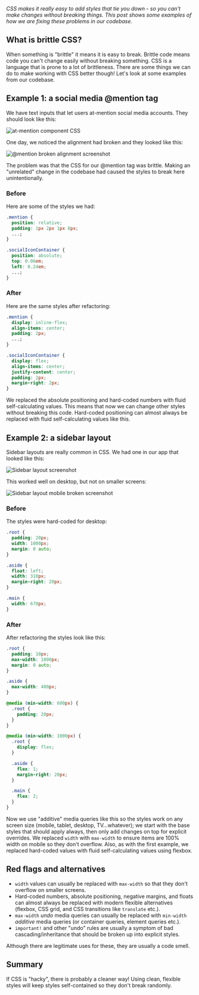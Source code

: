 _CSS makes it really easy to add styles that tie you down - so you can't make changes without breaking things. This post shows some examples of how we are fixing these problems in our codebase._

## What is brittle CSS?

When something is "brittle" it means it is easy to break. Brittle code means code you can't change easily without breaking something. CSS is a language that is prone to a lot of brittleness. There are some things we can do to make working with CSS better though! Let's look at some examples from our codebase.

## Example 1: a social media @mention tag

We have text inputs that let users at-mention social media accounts. They should look like this:

<img src="https://ropig.com/wp-content/uploads/2018/03/Screen-Shot-2018-03-12-at-1.25.41-PM-e1520888675990.png" alt="at-mention component CSS" />

One day, we noticed the alignment had broken and they looked like this:

<img src="https://ropig.com/wp-content/uploads/2018/03/Screen-Shot-2018-03-12-at-1.27.57-PM-e1520888707501.png" alt="@mention broken alignment screenshot" />

The problem was that the CSS for our @mention tag was brittle. Making an "unrelated" change in the codebase had caused the styles to break here unintentionally.

### Before

Here are some of the styles we had:

```css
.mention {
  position: relative;
  padding: 1px 2px 1px 8px;
  ...;
}

.socialIconContainer {
  position: absolute;
  top: 0.06em;
  left: 0.24em;
  ...;
}
```

### After

Here are the same styles after refactoring:

```css
.mention {
  display: inline-flex;
  align-items: center;
  padding: 2px;
  ...;
}

.socialIconContainer {
  display: flex;
  align-items: center;
  justify-content: center;
  padding: 2px;
  margin-right: 2px;
}
```

We replaced the absolute positioning and hard-coded numbers with fluid self-calculating values. This means that now we can change other styles without breaking this code. Hard-coded positioning can almost always be replaced with fluid self-calculating values like this.

## Example 2: a sidebar layout

Sidebar layouts are really common in CSS. We had one in our app that looked like this:

<img src="https://ropig.com/wp-content/uploads/2018/03/Screen-Shot-2018-03-12-at-2.28.40-PM.png" alt="Sidebar layout screenshot" />

This worked well on desktop, but not on smaller screens:

<img src="https://ropig.com/wp-content/uploads/2018/03/Screen-Shot-2018-03-12-at-3.00.30-PM-602x1024.png" alt="Sidebar layout mobile broken screenshot" />

### Before

The styles were hard-coded for desktop:

```css
.root {
  padding: 20px;
  width: 1000px;
  margin: 0 auto;
}

.aside {
  float: left;
  width: 310px;
  margin-right: 20px;
}

.main {
  width: 670px;
}
```

### After

After refactoring the styles look like this:

```css
.root {
  padding: 10px;
  max-width: 1000px;
  margin: 0 auto;
}

.aside {
  max-width: 400px;
}

@media (min-width: 600px) {
  .root {
    padding: 20px;
  }
}

@media (min-width: 1000px) {
  .root {
    display: flex;
  }

  .aside {
    flex: 1;
    margin-right: 20px;
  }

  .main {
    flex: 2;
  }
}
```

Now we use "additive" media queries like this so the styles work on any screen size (mobile, tablet, desktop, TV...whatever); we start with the base styles that should apply always, then only add changes on top for explicit overrides. We replaced `width` with `max-width` to ensure items are 100% width on mobile so they don't overflow. Also, as with the first example, we replaced hard-coded values with fluid self-calculating values using flexbox.

## Red flags and alternatives

* `width` values can usually be replaced with `max-width` so that they don't overflow on smaller screens.
* Hard-coded numbers, absolute positioning, negative margins, and floats can almost always be replaced with modern flexible alternatives (flexbox, CSS grid, and CSS transitions like `translate` etc.).
* `max-width` _undo_ media queries can usually be replaced with `min-width` _additive_ media queries (or container queries, element queries etc.).
* `important!` and other "undo" rules are usually a symptom of bad cascading/inheritance that should be broken up into explicit styles.

Although there are legitimate uses for these, they are usually a code smell.

## Summary

If CSS is "hacky", there is probably a cleaner way! Using clean, flexible styles will keep styles self-contained so they don't break randomly.
